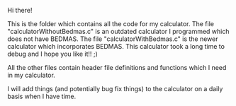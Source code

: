 Hi there!

This is the folder which contains all the code for my calculator. The file "calculatorWithoutBedmas.c" is an outdated calculator I programmed which does not have BEDMAS. The file "calculatorWithBedmas.c" is the newer calculator which incorporates BEDMAS. This calculator took a long time to debug and I hope you like it!! ;)

All the other files contain header file definitions and functions which I need in my calculator.

I will add things (and potentially bug fix things) to the calculator on a daily basis when I have time.
